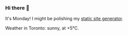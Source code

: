 ### Hi there :wave:

It's Monday! I might be polishing my [static site generator](https://github.com/bewuethr/pandoc-bash-blog).

Weather in Toronto: sunny, at +5°C.
